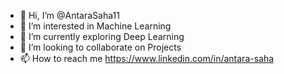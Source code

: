 - 👋 Hi, I’m @AntaraSaha11
- 👀 I’m interested in Machine Learning
- 🌱 I’m currently exploring Deep Learning
- 💞️ I’m looking to collaborate on Projects
- 📫 How to reach me https://www.linkedin.com/in/antara-saha

<!---
AntaraSaha11/AntaraSaha11 is a ✨ special ✨ repository because its `README.md` (this file) appears on your GitHub profile.
You can click the Preview link to take a look at your changes.
--->
